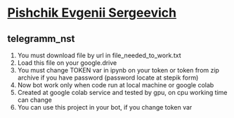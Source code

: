 # [Pishchik Evgenii Sergeevich](https://github.com/Pe4enIks/)
## telegramm_nst
1. You must download file by url in file_needed_to_work.txt
2. Load this file on your google.drive
3. You must change TOKEN var in ipynb on your token or token from zip archive if you have password (password locate at stepik form)
4. Now bot work only when code run at local machine or google colab
5. Created at google colab service and tested by gpu, on cpu working time can change
6. You can use this project in your bot, if you change token var
